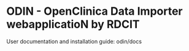 # ODIN - OpenClinica Data Importer webapplicatioN by RDCIT

User documentation and installation guide: odin/docs
